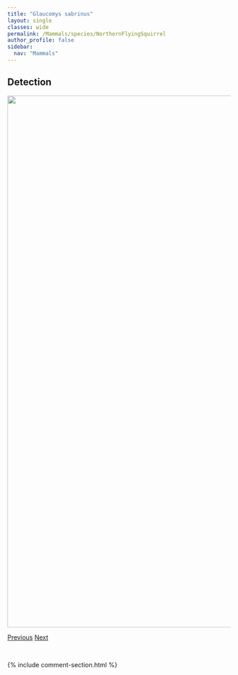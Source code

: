 ```yaml
---
title: "Glaucomys sabrinus"
layout: single
classes: wide
permalink: /Mammals/species/NorthernFlyingSquirrel
author_profile: false
sidebar:
  nav: "Mammals"
---
```


<h2>Detection</h2>

<a href="https://drive.google.com/uc?export=view&id=1vq4SfQ0xUb1e7ag2MMpV0H6mFXEn3hKZ">
<img src="https://drive.google.com/uc?export=view&id=1vq4SfQ0xUb1e7ag2MMpV0H6mFXEn3hKZ" height = "1200" width = "800">
</a>


<a href="/DevelopmentWebsite/Mammals/species/Porcupine" class="pagination--pager" title="Erethizon dorsatum">Previous</a> <a href="/DevelopmentWebsite/Mammals/species/Wolverine" class="pagination--pager" title="Gulo gulo">Next</a>

<p>&nbsp;</p>

{% include comment-section.html %}
